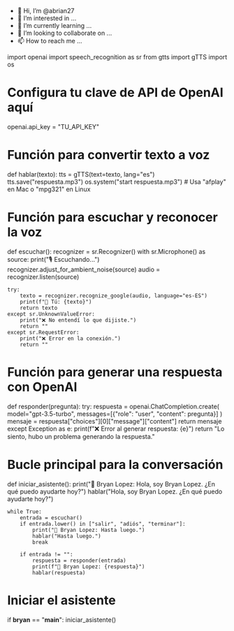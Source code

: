 - 👋 Hi, I’m @abrian27
- 👀 I’m interested in ...
- 🌱 I’m currently learning ...
- 💞️ I’m looking to collaborate on ...
- 📫 How to reach me ...

<!---
abrian27/abrian27 is a ✨ special ✨ repository because its `README.md` (this file) appears on your GitHub profile.
You can click the Preview link to take a look at your changes.
--->
import openai
import speech_recognition as sr
from gtts import gTTS
import os

# Configura tu clave de API de OpenAI aquí
openai.api_key = "TU_API_KEY"

# Función para convertir texto a voz
def hablar(texto):
    tts = gTTS(text=texto, lang="es")
    tts.save("respuesta.mp3")
    os.system("start respuesta.mp3")  # Usa "afplay" en Mac o "mpg321" en Linux

# Función para escuchar y reconocer la voz
def escuchar():
    recognizer = sr.Recognizer()
    with sr.Microphone() as source:
        print("🎙️ Escuchando...")
        recognizer.adjust_for_ambient_noise(source)
        audio = recognizer.listen(source)
    
    try:
        texto = recognizer.recognize_google(audio, language="es-ES")
        print(f"👤 Tú: {texto}")
        return texto
    except sr.UnknownValueError:
        print("❌ No entendí lo que dijiste.")
        return ""
    except sr.RequestError:
        print("❌ Error en la conexión.")
        return ""

# Función para generar una respuesta con OpenAI
def responder(pregunta):
    try:
        respuesta = openai.ChatCompletion.create(
            model="gpt-3.5-turbo",
            messages=[{"role": "user", "content": pregunta}]
        )
        mensaje = respuesta["choices"][0]["message"]["content"]
        return mensaje
    except Exception as e:
        print(f"❌ Error al generar respuesta: {e}")
        return "Lo siento, hubo un problema generando la respuesta."

# Bucle principal para la conversación
def iniciar_asistente():
    print("🤖 Bryan Lopez: Hola, soy Bryan Lopez. ¿En qué puedo ayudarte hoy?")
    hablar("Hola, soy Bryan Lopez. ¿En qué puedo ayudarte hoy?")

    while True:
        entrada = escuchar()
        if entrada.lower() in ["salir", "adiós", "terminar"]:
            print("👋 Bryan Lopez: Hasta luego.")
            hablar("Hasta luego.")
            break
        
        if entrada != "":
            respuesta = responder(entrada)
            print(f"🤖 Bryan Lopez: {respuesta}")
            hablar(respuesta)

# Iniciar el asistente
if __bryan__ == "__main__":
    iniciar_asistente()
